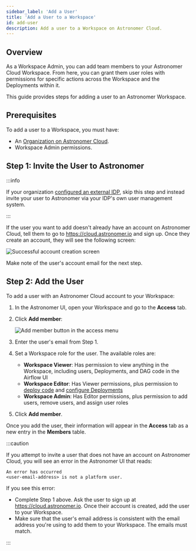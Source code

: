 ```yaml
---
sidebar_label: 'Add a User'
title: 'Add a User to a Workspace'
id: add-user
description: Add a user to a Workspace on Astronomer Cloud.
---
```


## Overview

As a Workspace Admin, you can add team members to your Astronomer Cloud Workspace. From here, you can grant them user roles with permissions for specific actions across the Workspace and the Deployments within it.

This guide provides steps for adding a user to an Astronomer Workspace.

## Prerequisites

To add a user to a Workspace, you must have:

- An [Organization on Astronomer Cloud](install-aws.md).
- Workspace Admin permissions.

## Step 1: Invite the User to Astronomer

:::info

If your organization [configured an external IDP](configure-idp.md), skip this step and instead invite your user to Astronomer via your IDP's own user management system.

:::

If the user you want to add doesn't already have an account on Astronomer Cloud, tell them to go to https://cloud.astronomer.io and sign up. Once they create an account, they will see the following screen:

<div class="text--center">
  <img src="/img/docs/welcome-user.png" alt="Successful account creation screen" />
</div>

Make note of the user's account email for the next step.

## Step 2: Add the User

To add a user with an Astronomer Cloud account to your Workspace:

1. In the Astronomer UI, open your Workspace and go to the **Access** tab.
2. Click **Add member**:

    <div class="text--center">
      <img src="/img/docs/add-user.png" alt="Add member button in the access menu" />
    </div>

3. Enter the user's email from Step 1.
4. Set a Workspace role for the user. The available roles are:

    - **Workspace Viewer**: Has permission to view anything in the Workspace, including users, Deployments, and DAG code in the Airflow UI
    - **Workspace Editor**: Has Viewer permissions, plus permission to [deploy code](deploy-code.md) and [configure Deployments](configure-deployment.md)
    - **Workspace Admin**: Has Editor permissions, plus permission to add users, remove users, and assign user roles

5. Click **Add member**.

Once you add the user, their information will appear in the **Access** tab as a new entry in the **Members** table.

:::caution

If you attempt to invite a user that does not have an account on Astronomer Cloud, you will see an error in the Astronomer UI that reads:

```
An error has occurred
<user-email-address> is not a platform user.
```

If you see this error:
- Complete Step 1 above. Ask the user to sign up at https://cloud.astronomer.io. Once their account is created, add the user to your Workspace.
- Make sure that the user's email address is consistent with the email address you're using to add them to your Workspace. The emails must match.

:::
